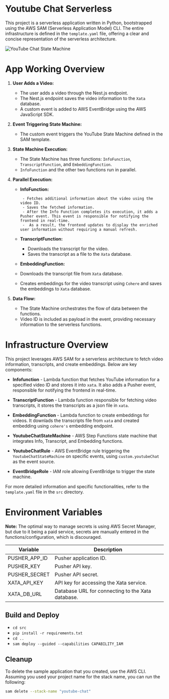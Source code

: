 # Youtube Chat Serverless

This project is a serverless application written in Python, bootstrapped using the AWS SAM (Serverless Application Model) CLI. The entire infrastructure is defined in the `template.yaml` file, offering a clear and concise representation of the serverless architecture.

![YouTube Chat State Machine](https://pub-2e209747425f40cdacae2d98eae729f3.r2.dev/youtube-chat-state-machine.png)

# App Working Overview

1.  **User Adds a Video:**

    - The user adds a video through the Nest.js endpoint.
    - The Nest.js endpoint saves the video information to the `Xata` database.
    - A custom event is added to AWS EventBridge using the AWS JavaScript SDK.

2.  **Event Triggering State Machine:**

    - The custom event triggers the YouTube State Machine defined in the SAM template.

3.  **State Machine Execution:**

    - The State Machine has three functions: `InfoFunction`, `TranscriptFunction`, and `EmbeddingFunction`.
    - `InfoFunction` and the other two functions run in parallel.

4.  **Parallel Execution:**

    - **InfoFunction:**

           - Fetches additional information about the video using the video ID.
           - Saves the fetched information.
           - After the Info Function completes its execution, it adds a Pusher event. This event is responsible for notifying the frontend in real-time.
           -  As a result, the frontend updates to display the enriched user information without requiring a manual refresh.

    - **TranscriptFunction:**

      - Downloads the transcript for the video.
      - Saves the transcript as a file to the `Xata` database.

    - **EmbeddingFunction:**
    - Downloads the transcript file from `Xata` database.
    - Creates embeddings for the video transcript using `Cohere` and saves the embeddings to `Xata` database.

5.  **Data Flow:**

    - The State Machine orchestrates the flow of data between the functions.
    - Video ID is included as payload in the event, providing necessary information to the serverless functions.

# Infrastructure Overview

This project leverages AWS SAM for a serverless architecture to fetch video information, transcripts, and create embeddings. Below are key components:

- **Infofunction** - Lambda function that fetches YouTube information for a specified video ID and stores it into `xata`. It also adds a Pusher event, responsible for notifying the frontend in real-time.

- **TranscriptFunction** - Lambda function responsible for fetching video transcripts, it stores the transcripts as a json file in `xata`.

- **EmbeddingFunction** - Lambda function to create embeddings for videos. It downlads the transcripts file from `xata` and created embedding using `cohere's` embedding endpoint.

- **YoutubeChatStateMachine** - AWS Step Functions state machine that integrates Info, Transcript, and Embedding functions.

- **YoutubeChatRule** - AWS EventBridge rule triggering the `YoutubeChatStateMachine` on specific events, using `custom.youtubeChat` as the event source.

- **EventBridgeRole** - IAM role allowing EventBridge to trigger the state machine.

For more detailed information and specific functionalities, refer to the `template.yaml` file in the `src` directory.

# Environment Variables

**Note:** The optimal way to manage secrets is using AWS Secret Manager, but due to it being a paid service, secrets are manually entered in the functions/configuration, which is discouraged.

| Variable      | Description                                       |
| ------------- | ------------------------------------------------- |
| PUSHER_APP_ID | Pusher application ID.                            |
| PUSHER_KEY    | Pusher API key.                                   |
| PUSHER_SECRET | Pusher API secret.                                |
| XATA_API_KEY  | API key for accessing the Xata service.           |
| XATA_DB_URL   | Database URL for connecting to the Xata database. |

## Build and Deploy

- `cd src`
- `pip install -r requirements.txt`
- `cd ..`
- `sam deploy --guided --capabilities CAPABILITY_IAM`

## Cleanup

To delete the sample application that you created, use the AWS CLI. Assuming you used your project name for the stack name, you can run the following:

```bash
sam delete --stack-name "youtube-chat"
```

